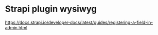 # Strapi plugin wysiwyg

https://docs.strapi.io/developer-docs/latest/guides/registering-a-field-in-admin.html
